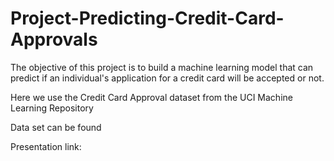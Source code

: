 # Project-Predicting-Credit-Card-Approvals

The objective of this project is to build a machine learning model that can predict if an individual's application for a credit card will be accepted or not.

Here we use the Credit Card Approval dataset from the UCI Machine Learning Repository

Data set can be found 

Presentation link:
